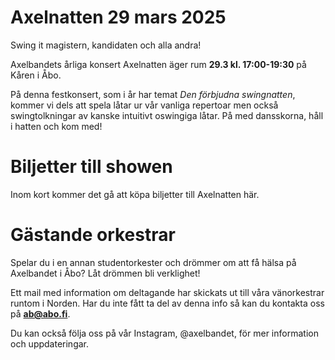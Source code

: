 # Axelnatten 29 mars 2025

Swing it magistern, kandidaten och alla andra!

Axelbandets årliga konsert Axelnatten äger rum **29.3 kl. 17:00-19:30** på Kåren i Åbo.

På denna festkonsert, som i år har temat *Den förbjudna swingnatten*, kommer vi dels att spela låtar ur vår vanliga repertoar men också swingtolkningar av kanske intuitivt oswingiga låtar. På med dansskorna, håll i hatten och kom med!

# Biljetter till showen

Inom kort kommer det gå att köpa biljetter till Axelnatten här.

# Gästande orkestrar

Spelar du i en annan studentorkester och drömmer om att få hälsa på Axelbandet i Åbo? Låt drömmen bli verklighet! 

Ett mail med information om deltagande har skickats ut till våra vänorkestrar runtom i Norden. Har du inte fått ta del av denna info så kan du kontakta oss på **ab@abo.fi**.

Du kan också följa oss på vår Instagram, @axelbandet, för mer information och uppdateringar.
